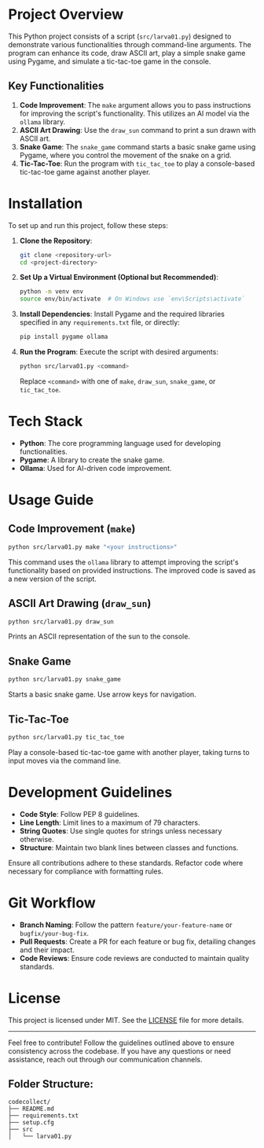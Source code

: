 # Project Overview

This Python project consists of a script (`src/larva01.py`) designed to demonstrate various functionalities through command-line arguments. The program can enhance its code, draw ASCII art, play a simple snake game using Pygame, and simulate a tic-tac-toe game in the console.

## Key Functionalities

1. **Code Improvement**: The `make` argument allows you to pass instructions for improving the script's functionality. This utilizes an AI model via the `ollama` library.
2. **ASCII Art Drawing**: Use the `draw_sun` command to print a sun drawn with ASCII art.
3. **Snake Game**: The `snake_game` command starts a basic snake game using Pygame, where you control the movement of the snake on a grid.
4. **Tic-Tac-Toe**: Run the program with `tic_tac_toe` to play a console-based tic-tac-toe game against another player.

# Installation

To set up and run this project, follow these steps:

1. **Clone the Repository**:
   ```bash
   git clone <repository-url>
   cd <project-directory>
   ```

2. **Set Up a Virtual Environment (Optional but Recommended)**:
   ```bash
   python -m venv env
   source env/bin/activate  # On Windows use `env\Scripts\activate`
   ```

3. **Install Dependencies**:
   Install Pygame and the required libraries specified in any `requirements.txt` file, or directly:
   ```bash
   pip install pygame ollama
   ```

4. **Run the Program**:
   Execute the script with desired arguments:
   ```bash
   python src/larva01.py <command>
   ```
   Replace `<command>` with one of `make`, `draw_sun`, `snake_game`, or `tic_tac_toe`.

# Tech Stack

- **Python**: The core programming language used for developing functionalities.
- **Pygame**: A library to create the snake game.
- **Ollama**: Used for AI-driven code improvement.

# Usage Guide

## Code Improvement (`make`)

```bash
python src/larva01.py make "<your instructions>"
```

This command uses the `ollama` library to attempt improving the script's functionality based on provided instructions. The improved code is saved as a new version of the script.

## ASCII Art Drawing (`draw_sun`)

```bash
python src/larva01.py draw_sun
```

Prints an ASCII representation of the sun to the console.

## Snake Game

```bash
python src/larva01.py snake_game
```

Starts a basic snake game. Use arrow keys for navigation.

## Tic-Tac-Toe

```bash
python src/larva01.py tic_tac_toe
```

Play a console-based tic-tac-toe game with another player, taking turns to input moves via the command line.

# Development Guidelines

- **Code Style**: Follow PEP 8 guidelines.
- **Line Length**: Limit lines to a maximum of 79 characters.
- **String Quotes**: Use single quotes for strings unless necessary otherwise.
- **Structure**: Maintain two blank lines between classes and functions.

Ensure all contributions adhere to these standards. Refactor code where necessary for compliance with formatting rules.

# Git Workflow

- **Branch Naming**: Follow the pattern `feature/your-feature-name` or `bugfix/your-bug-fix`.
- **Pull Requests**: Create a PR for each feature or bug fix, detailing changes and their impact.
- **Code Reviews**: Ensure code reviews are conducted to maintain quality standards.

# License

This project is licensed under MIT. See the [LICENSE](LICENSE) file for more details.

---

Feel free to contribute! Follow the guidelines outlined above to ensure consistency across the codebase. If you have any questions or need assistance, reach out through our communication channels.

## Folder Structure:
```
codecollect/
├── README.md
├── requirements.txt
├── setup.cfg
├── src
│   └── larva01.py
```